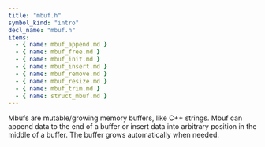 ```yaml
---
title: "mbuf.h"
symbol_kind: "intro"
decl_name: "mbuf.h"
items:
  - { name: mbuf_append.md }
  - { name: mbuf_free.md }
  - { name: mbuf_init.md }
  - { name: mbuf_insert.md }
  - { name: mbuf_remove.md }
  - { name: mbuf_resize.md }
  - { name: mbuf_trim.md }
  - { name: struct_mbuf.md }
---
```


Mbufs are mutable/growing memory buffers, like C++ strings.
Mbuf can append data to the end of a buffer or insert data into arbitrary
position in the middle of a buffer. The buffer grows automatically when
needed.

